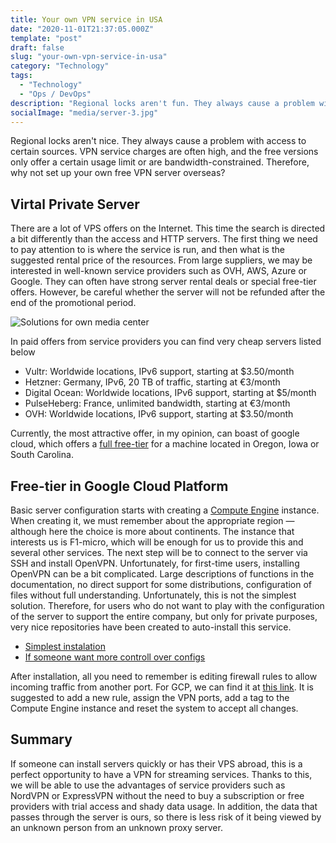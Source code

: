 ```yaml
---
title: Your own VPN service in USA
date: "2020-11-01T21:37:05.000Z"
template: "post"
draft: false
slug: "your-own-vpn-service-in-usa"
category: "Technology"
tags:
  - "Technology"
  - "Ops / DevOps"
description: "Regional locks aren't fun. They always cause a problem with access to certain sources. VPN service charges are often high, and the free versions only offer a certain usage limit or are bandwidth-constrained. Therefore, why not set up your own free VPN server overseas?"
socialImage: "media/server-3.jpg"
---
```

Regional locks aren't nice. They always cause a problem with access to certain sources. VPN service charges are often high, and the free versions only offer a certain usage limit or are bandwidth-constrained. Therefore, why not set up your own free VPN server overseas?

## Virtal Private Server
There are a lot of VPS offers on the Internet. This time the search is directed a bit differently than the access and HTTP servers. The first thing we need to pay attention to is where the service is run, and then what is the suggested rental price of the resources. From large suppliers, we may be interested in well-known service providers such as OVH, AWS, Azure or Google. They can often have strong server rental deals or special free-tier offers. However, be careful whether the server will not be refunded after the end of the promotional period.

![Solutions for own media center](/media/server-3.jpg)

In paid offers from service providers you can find very cheap servers listed below

- Vultr: Worldwide locations, IPv6 support, starting at $3.50/month
- Hetzner: Germany, IPv6, 20 TB of traffic, starting at €3/month
- Digital Ocean: Worldwide locations, IPv6 support, starting at $5/month
- PulseHeberg: France, unlimited bandwidth, starting at €3/month
- OVH: Worldwide locations, IPv6 support, starting at $3.50/month

Currently, the most attractive offer, in my opinion, can boast of google cloud, which offers a [full free-tier](https://cloud.google.com/free) for a machine located in Oregon, Iowa or South Carolina.

## Free-tier in Google Cloud Platform
Basic server configuration starts with creating a [Compute Engine](https://console.cloud.google.com/compute) instance. When creating it, we must remember about the appropriate region — although here the choice is more about continents. The instance that interests us is F1-micro, which will be enough for us to provide this and several other services.
The next step will be to connect to the server via SSH and install OpenVPN. Unfortunately, for first-time users, installing OpenVPN can be a bit complicated. Large descriptions of functions in the documentation, no direct support for some distributions, configuration of files without full understanding. Unfortunately, this is not the simplest solution. Therefore, for users who do not want to play with the configuration of the server to support the entire company, but only for private purposes, very nice repositories have been created to auto-install this service.

- [Simplest instalation](https://github.com/Nyr/openvpn-install)
- [If someone want more controll over configs](https://github.com/angristan/openvpn-install)

After installation, all you need to remember is editing firewall rules to allow incoming traffic from another port. For GCP, we can find it at [this link](https://backports.debian.org/Instructions/). It is suggested to add a new rule, assign the VPN ports, add a tag to the Compute Engine instance and reset the system to accept all changes.

## Summary
If someone can install servers quickly or has their VPS abroad, this is a perfect opportunity to have a VPN for streaming services. Thanks to this, we will be able to use the advantages of service providers such as NordVPN or ExpressVPN without the need to buy a subscription or free providers with trial access and shady data usage. In addition, the data that passes through the server is ours, so there is less risk of it being viewed by an unknown person from an unknown proxy server.